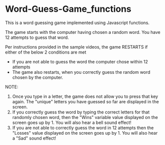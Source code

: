 # Word-Guess-Game_functions

This is a word guessing game implemented using Javascript functions. 

The game starts with the computer having chosen a random word. You have 12 attempts to guess that word. 

Per instructions provided in the sample videos, the game RESTARTS if either of the below 2 conditions are met
 - If you are not able to guess the word the computer chose within 12 attempts
 - The game also restarts, when you correctly guess the random word chosen by the computer.

NOTE: 
1. Once you type in a letter, the game does not allow you to press that key again. The "unique" letters you have guessed so far are displayed in
   the screen.
2. If you correctly guess the word by typing the correct letters for that randomly chosen word, then the "Wins" variable value displayed on the    screen goes up by 1. You will also hear a bell sound effect! 
3. If you are not able to correctly guess the word in 12 attempts then the "Losses" value displayed on the screen goes up by 1. You will also      hear a "Sad" sound effect! 